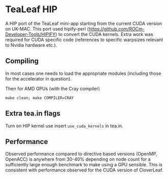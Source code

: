 # TeaLeaf HIP

A HIP port of the TeaLeaf mini-app starting from the current CUDA version on UK-MAC. This port used hipify-perl (https://github.com/ROCm-Developer-Tools/HIPIFY) to convert the CUDA kernels. Extra work was required for CUDA specific code (references to specific warpsizes relevant to Nvidia hardware etc.).

## Compiling

In most cases one needs to load the appropriate modules (including those for the accelerator in question).

Then for AMD GPUs (with the Cray compiler)

```
make clean; make COMPILER=CRAY
```

## Extra tea.in flags

Turn on HIP kernel use insert `use_cuda_kernels` in tea.in.

## Performance

Observed performance compared to directive based versions (OpenMP, OpenACC) is anywhere from 30-40% depending on node count for a sufficiently large enough benchmark to make using a GPU sensible. This is consistent with performance observed for the CUDA version of CloverLeaf.

